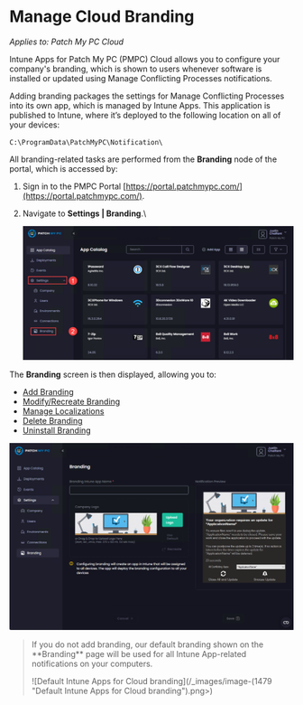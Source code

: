 # Manage Cloud Branding

_Applies to: Patch My PC Cloud_

Intune Apps for Patch My PC (PMPC) Cloud allows you to configure your company's branding, which is shown to users whenever software is installed or updated using Manage Conflicting Processes notifications.

Adding branding packages the settings for Manage Conflicting Processes into its own app, which is managed by Intune Apps. This application is published to Intune, where it’s deployed to the following location on all of your devices:

```
C:\ProgramData\PatchMyPC\Notification\
```

All branding-related tasks are performed from the **Branding** node of the portal, which is accessed by:

1. Sign in to the PMPC Portal [https://portal.patchmypc.com/](https://portal.patchmypc.com/).
2.  Navigate to **Settings | Branding**.\


    ![Navigating to "Settings | Branding"](/_images/image-(1477).png "Navigating to “Settings | Branding”")

The **Branding** screen is then displayed, allowing you to:

* [Add Branding](add-cloud-branding.md)
* [Modify/Recreate Branding](modify-recreate-cloud-branding.md)
* [Manage Localizations](manage-localizations-in-cloud.md)
* [Delete Branding](delete-cloud-branding.md)
* [Uninstall Branding](uninstall-cloud-branding.md)

!["Branding" screen](/_images/image-(1478).png "“Branding” screen")

<blockquote class="wp-block-quote is-note">
<p>If you do not add branding, our default branding shown on the **Branding** page will be used for all Intune App-related notifications on your computers.</p>
<p>![Default Intune Apps for Cloud branding](/_images/image-(1479 "Default Intune Apps for Cloud branding").png>)</p>
</blockquote>